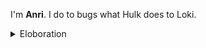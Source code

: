 I'm **Anri**. I do to bugs what Hulk does to Loki.

<details>
<summary>Eloboration</summary>

Hi, I'm Anri Lombard, a passionate student, programmer, and engineer who loves using technology to make a positive impact on the world. I'm enthusiastic about exploring diverse areas within the realm of software and AI.

# My Interests
🤖 Directing AI to:
- Add love to the world
- Reduce or revert the widening wealth gap
- Implement AI shopping trolleys
💻 Contributing to open-source projects
📚 Reading:
- Science fiction
- Biology
- Psychology
- Philosophy
🧠 Enhancing study skills and habits
📈 Studying:
- Statistics, with a focus on machine learning applications
🌍 Exploring beautiful destinations with close friends
🎧 Listening to podcasts, including:
- Lex Friedman
- Joe Rogan
- Andrew Huberman
🏋️‍♂️ Working out
💾 Programming as often as possible
Favorite Technologies
- 🐍 Python
What I'm Learning
🧠 Machine/deep learning (learning learning, how ironic!)
🌐 Full-stack web/app development
🔗 Blockchain development
🌟 Contributing to open source
📊 Mathematical statistics

</details>
